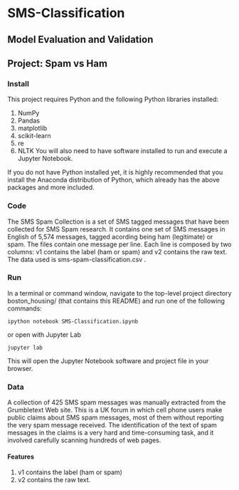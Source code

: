 # SMS-Classification
## Model Evaluation and Validation
## Project: Spam vs Ham
### Install

This project requires Python and the following Python libraries installed:

1. NumPy
2. Pandas
3. matplotlib
4. scikit-learn
5. re
6. NLTK
You will also need to have software installed to run and execute a Jupyter Notebook.

If you do not have Python installed yet, it is highly recommended that you install the Anaconda distribution of Python, which already has the above packages and more included.

### Code
The SMS Spam Collection is a set of SMS tagged messages that have been collected for SMS Spam research. It contains one set of SMS messages in English of 5,574 messages, tagged acording being ham (legitimate) or spam.
The files contain one message per line. Each line is composed by two columns: v1 contains the label (ham or spam) and v2 contains the raw text.
The data used is sms-spam-classification.csv .

### Run
In a terminal or command window, navigate to the top-level project directory boston_housing/ (that contains this README) and run one of the following commands:

```
ipython notebook SMS-Classification.ipynb
```
or open with Jupyter Lab
```
jupyter lab
```

This will open the Jupyter Notebook software and project file in your browser.


### Data

A collection of 425 SMS spam messages was manually extracted from the Grumbletext Web site. This is a UK forum in which cell phone users make public claims about SMS spam messages, most of them without reporting the very spam message received. The identification of the text of spam messages in the claims is a very hard and time-consuming task, and it involved carefully scanning hundreds of web pages.

#### Features

1. v1 contains the label (ham or spam) 
2. v2 contains the raw text.

